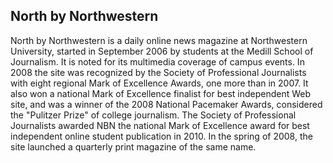 ## North by Northwestern

North by Northwestern is a daily online news magazine at Northwestern University, started in September 2006 by students at the Medill School of Journalism. It is noted for its multimedia coverage of campus events. In 2008 the site was recognized by the Society of Professional Journalists with eight regional Mark of Excellence Awards, one more than in 2007. It also won a national Mark of Excellence finalist for best independent Web site, and was a winner of the 2008 National Pacemaker Awards, considered the "Pulitzer Prize" of college journalism. The Society of Professional Journalists awarded NBN the national Mark of Excellence award for best independent online student publication in 2010.
In the spring of 2008, the site launched a quarterly print magazine of the same name.